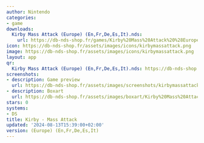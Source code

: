 ```yaml
---
author: Nintendo
categories:
- game
downloads:
  Kirby Mass Attack (Europe) (En,Fr,De,Es,It).nds:
    url: https://db-nds-shop.fr/games/Kirby%20Mass%20Attack%20%28Europe%29%20%28En%2CFr%2CDe%2CEs%2CIt%29.zip
icon: https://db-nds-shop.fr/assets/images/icons/kirbymassattack.png
image: https://db-nds-shop.fr/assets/images/icons/kirbymassattack.png
layout: app
qr:
  Kirby Mass Attack (Europe) (En,Fr,De,Es,It).nds: https://db-nds-shop.fr/qr/kirby-mass-attack-europe-enfrdeesit-nds.png
screenshots:
- description: Game preview
  url: https://db-nds-shop.fr/assets/images/screenshots/kirbymassattack/kirbymassattack.png
- description: Boxart
  url: https://db-nds-shop.fr/assets/images/boxart/Kirby%20Mass%20Attack%20(Europe)%20(En%2CFr%2CDe%2CEs%2CIt).nds.png
stars: 0
systems:
- DS
title: Kirby - Mass Attack
updated: '2024-08-13T15:39:00+02:00'
version: (Europe) (En,Fr,De,Es,It)
---
```

